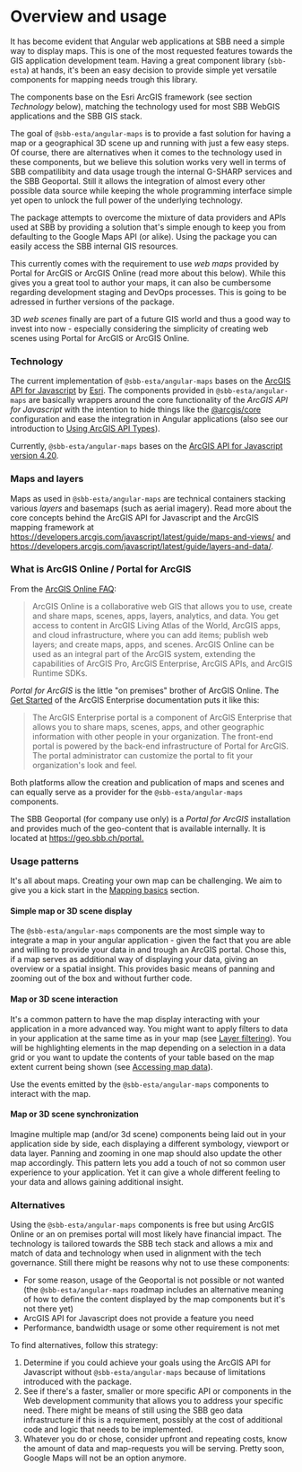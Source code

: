 # Overview and usage

It has become evident that Angular web applications at SBB need a simple way to display maps. This is one of the most requested features towards the GIS application development team. Having a great component library (`sbb-esta`) at hands, it's been an easy decision to provide simple yet versatile components for mapping needs trough this library.

The components base on the Esri ArcGIS framework (see section _Technology_ below), matching the technology used for most SBB WebGIS applications and the SBB GIS stack.

The goal of `@sbb-esta/angular-maps` is to provide a fast solution for having a map or a geographical 3D scene up and running with just a few easy steps. Of course, there are alternatives when it comes to the technology used in these components, but we believe this solution works very well in terms of SBB compatilibity and data usage trough the internal G-SHARP services and the SBB Geoportal. Still it allows the integration of almost every other possible data source while keeping the whole programming interface simple yet open to unlock the full power of the underlying technology.

The package attempts to overcome the mixture of data providers and APIs used at SBB by providing a solution that's simple enough to keep you from defaulting to the Google Maps API (or alike). Using the package you can easily access the SBB internal GIS resources.

This currently comes with the requirement to use _web maps_ provided by Portal for ArcGIS or ArcGIS Online (read more about this below). While this gives you a great tool to author your maps, it can also be cumbersome regarding development staging and DevOps processes. This is going to be adressed in further versions of the package.

3D _web scenes_ finally are part of a future GIS world and thus a good way to invest into now - especially considering the simplicity of creating web scenes using Portal for ArcGIS or ArcGIS Online.

### Technology

The current implementation of `@sbb-esta/angular-maps` bases on the [ArcGIS API for Javascript](https://developers.arcgis.com/javascript/) by [Esri](https://www.esri.com). The components provided in `@sbb-esta/angular-maps` are basically wrappers around the core functionality of the _ArcGIS API for Javascript_ with the intention to hide things like the [@arcgis/core](https://www.npmjs.com/package/@arcgis/core) configuration and ease the integration in Angular applications (also see our introduction to [Using ArcGIS API Types](/maps/advanced/using-arcgis-types)).

Currently, `@sbb-esta/angular-maps` bases on the [ArcGIS API for Javascript version 4.20](https://developers.arcgis.com/javascript/latest/4.20/).

### Maps and layers

Maps as used in `@sbb-esta/angular-maps` are technical containers stacking various _layers_ and basemaps (such as aerial imagery). Read more about the core concepts behind the ArcGIS API for Javascript and the ArcGIS mapping framework at <https://developers.arcgis.com/javascript/latest/guide/maps-and-views/> and <https://developers.arcgis.com/javascript/latest/guide/layers-and-data/>.

### What is ArcGIS Online / Portal for ArcGIS

From the [ArcGIS Online FAQ](https://doc.arcgis.com/en/arcgis-online/reference/faq.htm#anchor1):

> ArcGIS Online is a collaborative web GIS that allows you to use, create and share maps, scenes, apps, layers, analytics, and data. You get access to content in ArcGIS Living Atlas of the World, ArcGIS apps, and cloud infrastructure, where you can add items; publish web layers; and create maps, apps, and scenes. ArcGIS Online can be used as an integral part of the ArcGIS system, extending the capabilities of ArcGIS Pro, ArcGIS Enterprise, ArcGIS APIs, and ArcGIS Runtime SDKs.

_Portal for ArcGIS_ is the little "on premises" brother of ArcGIS Online. The [Get Started](https://enterprise.arcgis.com/en/portal/latest/use/what-is-portal-for-arcgis-.htm) of the ArcGIS Enterprise documentation puts it like this:

> The ArcGIS Enterprise portal is a component of ArcGIS Enterprise that allows you to share maps, scenes, apps, and other geographic information with other people in your organization. The front-end portal is powered by the back-end infrastructure of Portal for ArcGIS. The portal administrator can customize the portal to fit your organization's look and feel.

Both platforms allow the creation and publication of maps and scenes and can equally serve as a provider for the `@sbb-esta/angular-maps` components.

The SBB Geoportal (for company use only) is a _Portal for ArcGIS_ installation and provides much of the geo-content that is available internally. It is located at <https://geo.sbb.ch/portal.>

### Usage patterns

It's all about maps. Creating your own map can be challenging. We aim to give you a kick start in the [Mapping basics](/maps/introduction/mapping-basics) section.

#### Simple map or 3D scene display

The `@sbb-esta/angular-maps` components are the most simple way to integrate a map in your angular application - given the fact that you are able and willing to provide your data in and trough an ArcGIS portal. Chose this, if a map serves as additional way of displaying your data, giving an overview or a spatial insight. This provides basic means of panning and zooming out of the box and without further code.

#### Map or 3D scene interaction

It's a common pattern to have the map display interacting with your application in a more advanced way. You might want to apply filters to data in your application at the same time as in your map (see [Layer filtering](/maps/advanced/layer-filtering)). You will be highlighting elements in the map depending on a selection in a data grid or you want to update the contents of your table based on the map extent current being shown (see [Accessing map data](/maps/advanced/accessing-map-data)).

Use the events emitted by the `@sbb-esta/angular-maps` components to interact with the map.

#### Map or 3D scene synchronization

Imagine multiple map (and/or 3d scene) components being laid out in your application side by side, each displaying a different symbology, viewport or data layer. Panning and zooming in one map should also update the other map accordingly. This pattern lets you add a touch of not so common user experience to your application. Yet it can give a whole different feeling to your data and allows gaining additional insight.

### Alternatives

Using the `@sbb-esta/angular-maps` components is free but using ArcGIS Online or an on premises portal will most likely have financial impact. The technology is tailored towards the SBB tech stack and allows a mix and match of data and technology when used in alignment with the tech governance. Still there might be reasons why not to use these components:

- For some reason, usage of the Geoportal is not possible or not wanted (the `@sbb-esta/angular-maps` roadmap includes an alternative meaning of how to define the content displayed by the map components but it's not there yet)
- ArcGIS API for Javascript does not provide a feature you need
- Performance, bandwidth usage or some other requirement is not met

To find alternatives, follow this strategy:

1. Determine if you could achieve your goals using the ArcGIS API for Javascript without `@sbb-esta/angular-maps` because of limitations introduced with the package.
2. See if there's a faster, smaller or more specific API or components in the Web development community that allows you to address your specific need. There might be means of still using the SBB geo data infrastructure if this is a requirement, possibly at the cost of additional code and logic that needs to be implemented.
3. Whatever you do or chose, consider upfront and repeating costs, know the amount of data and map-requests you will be serving. Pretty soon, Google Maps will not be an option anymore.
